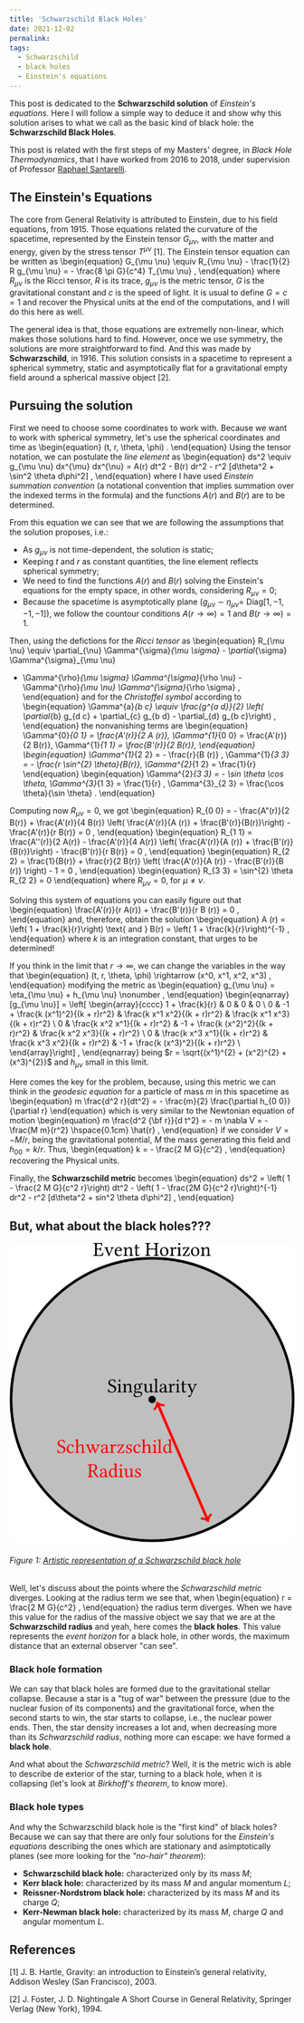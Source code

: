 ```yaml
---
title: 'Schwarzschild Black Holes'
date: 2021-12-02
permalink: 
tags:
  - Schwarzschild
  - black holes
  - Einstein's equations
---
```


This post is dedicated to the **Schwarzschild solution** of _Einstein's equations_. Here I will follow a simple way to deduce it and show why this solution arises to what we call as the basic kind of black hole: the **Schwarzschild Black Holes**.

This post is related with the first steps of my Masters' degree, in _Black Hole Thermodynamics_, that I have worked from 2016 to 2018, under supervision of Professor [Raphael Santarelli](http://lattes.cnpq.br/3591899759824320).

The Einstein's Equations
--------------------------

The core from General Relativity is attributed to Einstein, due to his field equations, from 1915. Those equations related the curvature of the spacetime, represented by the Einstein tensor $G_{\mu \nu}$, with the matter and energy, given by the stress tensor $T^{\mu \nu}$ [1]. The Einstein tensor equation can be written as
\begin{equation}
 G_{\mu \nu} \equiv R_{\mu \nu} - \frac{1}{2} R g_{\mu \nu} = - \frac{8 \pi G}{c^4} T_{\mu \nu} ,
\end{equation}
where $R_{\mu \nu}$ is the Ricci tensor, $R$ is its trace, $g_{\mu \nu}$ is the metric tensor, $G$ is the gravitational constant and $c$ is the speed of light. It is usual to define $G = c = 1$ and recover the Physical units at the end of the computations, and I will do this here as well.

The general idea is that, those equations are extremelly non-linear, which makes those solutions hard to find. However, once we use symmetry, the solutions are more straightforward to find. And this was made by **Schwarzschild**, in 1916. This solution consists in a spacetime to represent a spherical symmetry, static and asymptotically flat for a gravitational empty field around a spherical massive object [2].

Pursuing the solution
--------------------------

First we need to choose some coordinates to work with. Because we want to work with spherical symmetry, let's use the spherical coordinates and time as
\begin{equation}
 (t, r, \theta, \phi) .
\end{equation}
Using the tensor notation, we can postulate the _line element_ as
\begin{equation}
 ds^2 \equiv g_{\mu \nu} dx^{\mu} dx^{\nu} = A(r) dt^2 - B(r) dr^2 - 
 r^2 [d\theta^2 + \sin^2 \theta d\phi^2] ,
\end{equation}
where I have used _Einstein summation convention_ (a notational convention that implies summation over the indexed terms in the formula) and the functions $A (r)$ and $B (r)$ are to be determined.

From this equation we can see that we are following the assumptions that the solution proposes, i.e.:
 * As $g_{\mu \nu}$ is not time-dependent, the solution is static;
 * Keeping $t$ and $r$ as constant quantities, the line element reflects spherical symmetry;
 * We need to find the functions $A (r)$ and $B (r)$ solving the Einstein's equations for the empty space, in other words, considering $R_{\mu \nu} = 0$;
 * Because the spacetime is asymptotically plane ($g_{\mu \nu}$ $\sim$ $\eta_{\mu \nu} =$ Diag$[1, -1, -1, -1]$), we follow the countour conditions $A(r \rightarrow \infty) = 1$ and $B(r\rightarrow \infty) = 1$.
 
Then, using the defictions for the _Ricci tensor_ as
\begin{equation}
 R_{\mu \nu} \equiv \partial_{\nu} \Gamma^{\sigma}_{\mu \sigma} - \partial_{\sigma} \Gamma^{\sigma}_{\mu \nu}
 + \Gamma^{\rho}_{\mu \sigma} \Gamma^{\sigma}_{\rho \nu} - \Gamma^{\rho}_{\mu \nu} \Gamma^{\sigma}_{\rho \sigma} ,
\end{equation}
and for the _Christoffel symbol_ according to
\begin{equation}
 \Gamma^{a}_{b c} \equiv \frac{g^{a d}}{2} \left( \partial_{b} g_{d c} + 
 \partial_{c} g_{b d} - \partial_{d} g_{b c}\right) ,
\end{equation}
the nonvanishing terms are 
\begin{equation}
 \Gamma^{0}_{0 1} = \frac{A'(r)}{2 A (r)}, \Gamma^{1}_{0 0} = \frac{A'(r)}{2 B(r)},  \Gamma^{1}_{1 1} = \frac{B'(r)}{2 B(r)}, 
\end{equation}
\begin{equation} 
 \Gamma^{1}_{2 2} = - \frac{r}{B (r)} , \Gamma^{1}_{3 3} = - \frac{r \sin^{2} \theta}{B(r)}, \Gamma^{2}_{1 2} = \frac{1}{r}
\end{equation}
\begin{equation} 
 \Gamma^{2}_{3 3} = - \sin \theta \cos \theta, \Gamma^{3}_{1 3} = \frac{1}{r} , \Gamma^{3}_{2 3} = \frac{\cos \theta}{\sin \theta} .
\end{equation}

Computing now $R_{\mu \nu} = 0$, we got
\begin{equation}
 R_{0 0} = - \frac{A"(r)}{2 B(r)} + 
 \frac{A'(r)}{4 B(r)} \left( \frac{A'(r)}{A (r)} +
 \frac{B'(r)}{B(r)}\right) - \frac{A'(r)}{r B(r)} = 0 ,
\end{equation}
\begin{equation}
 R_{1 1} = \frac{A''(r)}{2 A(r)} - \frac{A'(r)}{4 A(r)} \left( \frac{A'(r)}{A (r)} +  \frac{B'(r)}{B(r)}\right) - \frac{B'(r)}{r B(r)} = 0 ,
\end{equation}
\begin{equation}
R_{2 2} = \frac{1}{B(r)} + 
 \frac{r}{2 B(r)} \left( \frac{A'(r)}{A (r)} - 
 \frac{B'(r)}{B (r)} \right) - 1 = 0 ,
\end{equation}
\begin{equation}
 R_{3 3} = \sin^{2} \theta R_{2 2} = 0
\end{equation}
where $R_{\mu \nu} = 0$, for $\mu \neq \nu$.

Solving this system of equations you can easily figure out that
\begin{equation}
 \frac{A'(r)}{r A(r)} + \frac{B'(r)}{r B (r)} = 0 ,
\end{equation}
and, therefore, obtain the solution
\begin{equation}
 A (r) = \left( 1 + \frac{k}{r}\right) \text{ and } 
 B(r) = \left( 1 + \frac{k}{r}\right)^{-1} ,
\end{equation}
where $k$ is an integration constant, that urges to be determined!

If you think in the limit that $r \rightarrow \infty$, we can change the variables in the way that 
\begin{equation}
 (t, r, \theta, \phi) \rightarrow (x^0, x^1, x^2, x^3) ,
\end{equation}
modifying the metric as
\begin{equation}
 g_{\mu \nu} = \eta_{\mu \nu} + h_{\mu \nu} \nonumber ,
\end{equation}
\begin{eqnarray}
 [g_{\mu \nu}] = \left[ \begin{array}{cccc}
  1 + \frac{k}{r} & 0 & 0 & 0 \\
  0 & -1 + \frac{k (x^1)^2}{(k + r)r^2} & \frac{k x^1 x^2}{(k + r)r^2} & \frac{k x^1 x^3}{(k + r)r^2} \\
  0 & \frac{k x^2 x^1}{(k + r)r^2} & -1 + \frac{k (x^2)^2}{(k + r)r^2} & \frac{k x^2 x^3}{(k + r)r^2} \\
  0 & \frac{k x^3 x^1}{(k + r)r^2} & \frac{k x^3 x^2}{(k + r)r^2} & -1 + \frac{k (x^3)^2}{(k + r)r^2} \\
 \end{array}\right] ,
\end{eqnarray}
being $r = \sqrt{(x^1)^{2} + (x^2)^{2} + (x^3)^{2}}$ and $h_{\mu \nu}$ small in this limit.

Here comes the key for the problem, because, using this metric we can think in the _geodesic equation_ for a particle of mass $m$ in this spacetime as
\begin{equation}
 m \frac{d^2 r}{dt^2} = - \frac{m}{2} \frac{\partial h_{0 0}}{\partial r}
\end{equation}
which is very similar to the Newtonian equation of motion
\begin{equation}
 m \frac{d^2 {\bf r}}{d t^2} = - m \nabla V = - \frac{M m}{r^2} \hspace{0.1cm} \hat{r} ,
\end{equation}
if we consider $V = - M/r$, being the gravitational potential, $M$ the mass generating this field and $h_{0 0} = k/r$. Thus, 
\begin{equation}
 k = - \frac{2 M G}{c^2} ,
\end{equation}
recovering the Physical units.

Finally, the **Schwarzschild metric** becomes
\begin{equation}
 ds^2 = \left( 1 - \frac{2 M G}{c^2 r}\right) dt^2 - 
 \left( 1 - \frac{2M G}{c^2 r}\right)^{-1} dr^2 -  r^2 [d\theta^2 + sin^2 \theta d\phi^2] ,
\end{equation}

But, what about the black holes???
--------------------------

![](https://raw.githubusercontent.com/natalidesanti/natalidesanti.github.io/master/images/BH.png)
###### Figure 1: [Artistic representation of a Schwarzschild black hole](https://raw.githubusercontent.com/natalidesanti/natalidesanti.github.io/master/images/BH.png)

Well, let's discuss about the points where the _Schwarzschild metric_ diverges. Looking at the radius term we see that, when
\begin{equation}
 r = \frac{2 M G}{c^2} ,
\end{equation} 
the radius term diverges. When we have this value for the radius of the massive object we say that we are at the **Schwarzschild radius** and yeah, here comes the **black holes**. This value represents the _event horizon_ for a black hole, in other words, the maximum distance that an external observer "can see".

### Black hole formation

We can say that black holes are formed due to the gravitational stellar collapse. Because a star is a "tug of war" between the pressure (due to the nuclear fusion of its components) and the gravitational force, when the second starts to win, the star starts to collapse, i.e., the nuclear power ends. Then, the star density increases a lot and, when decreasing more than its _Schwarzschild radius_, nothing more can escape: we have formed a **black hole**.

And what about the _Schwarzschild metric_? Well, it is the metric wich is able to describe de exterior of the star, turning to a black hole, when it is collapsing (let's look at _Birkhoff's theorem_, to know more).

### Black hole types

And why the Schwarzschild black hole is the "first kind" of black holes? Because we can say that there are only four solutions for the _Einstein's equations_ describing the ones which are stationary and asimptotically planes (see more looking for the _"no-hair" theorem_):
 * **Schwarzschild black hole:** characterized only by its mass $M$;
 * **Kerr black hole:** characterized by its mass $M$ and angular momentum $L$;
 * **Reissner-Nordstrom black hole:** characterized by its mass $M$ and its charge $Q$;
 * **Kerr-Newman black hole:** characterized by its mass $M$, charge $Q$ and angular momentum $L$.

References
--------------------------
[1] J. B. Hartle, Gravity: an introduction to Einstein’s general relativity, Addison Wesley (San Francisco), 2003.

[2] J. Foster, J. D. Nightingale A Short Course in General Relativity, Springer Verlag (New York), 1994.
